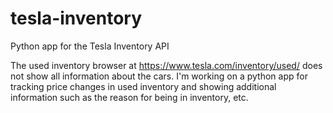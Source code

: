 # tesla-inventory
Python app for the Tesla Inventory API

The used inventory browser at https://www.tesla.com/inventory/used/ does not show all information about the cars.
I'm working on a python app for tracking price changes in used inventory and showing additional information such as the reason for being in inventory, etc.
